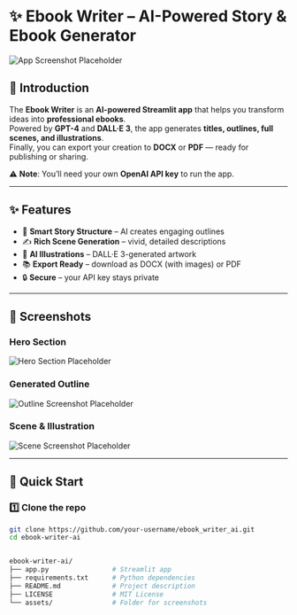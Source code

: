 # ✨ Ebook Writer – AI-Powered Story & Ebook Generator

![App Screenshot Placeholder](assets/app_screenshot.png)

## 🌟 Introduction

The **Ebook Writer** is an **AI-powered Streamlit app** that helps you transform ideas into **professional ebooks**.  
Powered by **GPT-4** and **DALL·E 3**, the app generates **titles, outlines, full scenes, and illustrations**.  
Finally, you can export your creation to **DOCX** or **PDF** — ready for publishing or sharing.  

⚠️ **Note**: You’ll need your own **OpenAI API key** to run the app.

---

## ✨ Features

- 🎯 **Smart Story Structure** – AI creates engaging outlines  
- ✍️ **Rich Scene Generation** – vivid, detailed descriptions  
- 🎨 **AI Illustrations** – DALL·E 3-generated artwork  
- 📚 **Export Ready** – download as DOCX (with images) or PDF  
- 🔒 **Secure** – your API key stays private  

---

## 📸 Screenshots

### Hero Section
![Hero Section Placeholder](assets/hero_section.png)

### Generated Outline
![Outline Screenshot Placeholder](assets/outline.png)

### Scene & Illustration
![Scene Screenshot Placeholder](assets/scene.png)

---

## 🚀 Quick Start

### 1️⃣ Clone the repo
```bash
git clone https://github.com/your-username/ebook_writer_ai.git
cd ebook-writer-ai


ebook-writer-ai/
├── app.py                # Streamlit app
├── requirements.txt      # Python dependencies
├── README.md             # Project description
├── LICENSE               # MIT License
└── assets/               # Folder for screenshots

